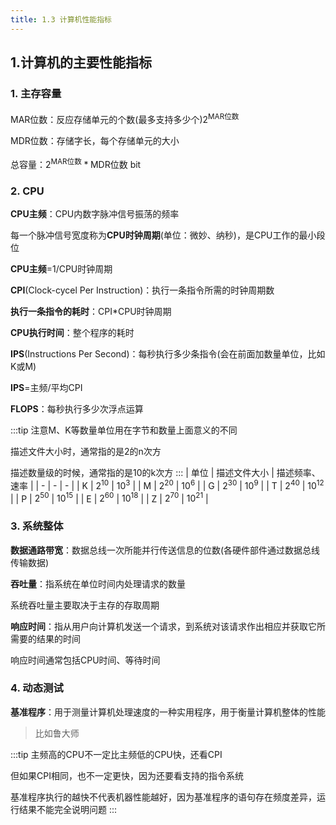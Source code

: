 ```yaml
---
title: 1.3 计算机性能指标
---
```


## 1.计算机的主要性能指标

### 1. 主存容量

MAR位数：反应存储单元的个数(最多支持多少个)$2^{\text{MAR位数}}$

MDR位数：存储字长，每个存储单元的大小

总容量：$2^{\text{MAR位数}}*\text{MDR位数}$ bit





### 2. CPU

**CPU主频**：CPU内数字脉冲信号振荡的频率

每一个脉冲信号宽度称为**CPU时钟周期**(单位：微妙、纳秒)，是CPU工作的最小段位

**CPU主频**=1/CPU时钟周期

**CPI**(Clock-cycel Per Instruction)：执行一条指令所需的时钟周期数

**执行一条指令的耗时**：CPI*CPU时钟周期


**CPU执行时间**：整个程序的耗时

**IPS**(Instructions Per Second)：每秒执行多少条指令(会在前面加数量单位，比如K或M)

**IPS**=主频/平均CPI

**FLOPS**：每秒执行多少次浮点运算

:::tip
注意M、K等数量单位用在字节和数量上面意义的不同


描述文件大小时，通常指的是2的n次方

描述数量级的时候，通常指的是10的k次方
:::
| 单位 | 描述文件大小 | 描述频率、速率 |
| - | - | - |
| K | $2^{10}$ | $10^3$ |
| M | $2^{20}$ | $10^6$ |
| G | $2^{30}$ | $10^9$ |
| T | $2^{40}$ | $10^{12}$ |
| P | $2^{50}$ | $10^{15}$ |
| E | $2^{60}$ | $10^{18}$ |
| Z | $2^{70}$ | $10^{21}$ |

### 3. 系统整体

**数据通路带宽**：数据总线一次所能并行传送信息的位数(各硬件部件通过数据总线传输数据)

**吞吐量**：指系统在单位时间内处理请求的数量

系统吞吐量主要取决于主存的存取周期

**响应时间**：指从用户向计算机发送一个请求，到系统对该请求作出相应并获取它所需要的结果的时间

响应时间通常包括CPU时间、等待时间

### 4. 动态测试

**基准程序**：用于测量计算机处理速度的一种实用程序，用于衡量计算机整体的性能

>比如鲁大师

:::tip
主频高的CPU不一定比主频低的CPU快，还看CPI

但如果CPI相同，也不一定更快，因为还要看支持的指令系统

基准程序执行的越快不代表机器性能越好，因为基准程序的语句存在频度差异，运行结果不能完全说明问题
:::



















